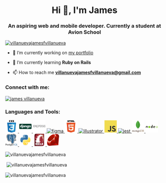 <h1 align="center">Hi 👋, I'm James</h1>
<h3 align="center">An aspiring web and mobile developer. Currently a student at Avion School</h3>

<p align="left"> <a href="https://github.com/ryo-ma/github-profile-trophy"><img src="https://github-profile-trophy.vercel.app/?username=villanuevajamesfvillanueva&row=1" alt="villanuevajamesfvillanueva" /></a> </p>

- 🔭 I’m currently working on [my portfolio](https://villanuevajamesfvillanueva.github.io/batch6-activities/)

- 🌱 I’m currently learning **Ruby on Rails**

- 📫 How to reach me **villanuevajamesfvillanueva@gmail.com**

<h3 align="left">Connect with me:</h3>
<p align="left">
<a href="https://linkedin.com/in/james villanueva" target="blank"><img align="center" src="https://cdn.jsdelivr.net/npm/simple-icons@3.0.1/icons/linkedin.svg" alt="james villanueva" height="30" width="40" /></a>
</p>

<h3 align="left">Languages and Tools:</h3>
<p align="left"> <a href="https://www.w3schools.com/css/" target="_blank"> <img src="https://raw.githubusercontent.com/devicons/devicon/master/icons/css3/css3-original-wordmark.svg" alt="css3" width="40" height="40"/> </a> <a href="https://www.djangoproject.com/" target="_blank"> <img src="https://raw.githubusercontent.com/devicons/devicon/master/icons/django/django-original.svg" alt="django" width="40" height="40"/> </a> <a href="https://expressjs.com" target="_blank"> <img src="https://raw.githubusercontent.com/devicons/devicon/master/icons/express/express-original-wordmark.svg" alt="express" width="40" height="40"/> </a> <a href="https://www.figma.com/" target="_blank"> <img src="https://www.vectorlogo.zone/logos/figma/figma-icon.svg" alt="figma" width="40" height="40"/> </a> <a href="https://www.w3.org/html/" target="_blank"> <img src="https://raw.githubusercontent.com/devicons/devicon/master/icons/html5/html5-original-wordmark.svg" alt="html5" width="40" height="40"/> </a> <a href="https://www.adobe.com/in/products/illustrator.html" target="_blank"> <img src="https://www.vectorlogo.zone/logos/adobe_illustrator/adobe_illustrator-icon.svg" alt="illustrator" width="40" height="40"/> </a> <a href="https://developer.mozilla.org/en-US/docs/Web/JavaScript" target="_blank"> <img src="https://raw.githubusercontent.com/devicons/devicon/master/icons/javascript/javascript-original.svg" alt="javascript" width="40" height="40"/> </a> <a href="https://jestjs.io" target="_blank"> <img src="https://www.vectorlogo.zone/logos/jestjsio/jestjsio-icon.svg" alt="jest" width="40" height="40"/> </a> <a href="https://www.mongodb.com/" target="_blank"> <img src="https://raw.githubusercontent.com/devicons/devicon/master/icons/mongodb/mongodb-original-wordmark.svg" alt="mongodb" width="40" height="40"/> </a> <a href="https://nodejs.org" target="_blank"> <img src="https://raw.githubusercontent.com/devicons/devicon/master/icons/nodejs/nodejs-original-wordmark.svg" alt="nodejs" width="40" height="40"/> </a> <a href="https://www.postgresql.org" target="_blank"> <img src="https://raw.githubusercontent.com/devicons/devicon/master/icons/postgresql/postgresql-original-wordmark.svg" alt="postgresql" width="40" height="40"/> </a> <a href="https://www.python.org" target="_blank"> <img src="https://raw.githubusercontent.com/devicons/devicon/master/icons/python/python-original.svg" alt="python" width="40" height="40"/> </a> <a href="https://rubyonrails.org" target="_blank"> <img src="https://raw.githubusercontent.com/devicons/devicon/master/icons/rails/rails-original-wordmark.svg" alt="rails" width="40" height="40"/> </a> <a href="https://www.ruby-lang.org/en/" target="_blank"> <img src="https://raw.githubusercontent.com/devicons/devicon/master/icons/ruby/ruby-original.svg" alt="ruby" width="40" height="40"/> </a> </p>

<p><img align="center" src="https://github-readme-stats.vercel.app/api/top-langs?username=villanuevajamesfvillanueva&show_icons=true&locale=en&layout=compact" alt="villanuevajamesfvillanueva" /></p>

<p>&nbsp;<img align="center" src="https://github-readme-stats.vercel.app/api?username=villanuevajamesfvillanueva&show_icons=true&title_color=fe428e&icon_color=f8d847&text_color=a9fef7&bg_color=141321" alt="villanuevajamesfvillanueva" /></p>

<p><img align="center" src="https://github-readme-streak-stats.herokuapp.com/?user=villanuevajamesfvillanueva&" alt="villanuevajamesfvillanueva" /></p>


<a href="https://www.codewars.com/users/villanuevajamesf"><img src="https://www.codewars.com/users/villanuevajamesf/badges/large" alt=""></a>

